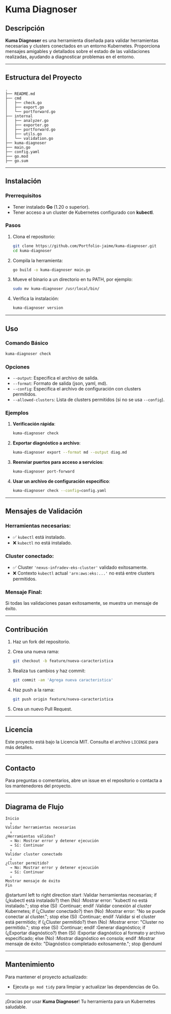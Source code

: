 # Kuma Diagnoser

## Descripción

**Kuma Diagnoser** es una herramienta diseñada para validar herramientas necesarias y clusters conectados en un entorno Kubernetes. Proporciona mensajes amigables y detallados sobre el estado de las validaciones realizadas, ayudando a diagnosticar problemas en el entorno.

---

## Estructura del Proyecto

```plaintext
.
├── README.md
├── cmd
│   ├── check.go
│   ├── export.go
│   └── portforward.go
├── internal
│   ├── analyzer.go
│   ├── exporter.go
│   ├── portforward.go
│   ├── utils.go
│   └── validation.go
├── kuma-diagnoser
├── main.go
├── config.yaml
├── go.mod
├── go.sum
```

---

## Instalación

### Prerrequisitos

- Tener instalado **Go** (1.20 o superior).
- Tener acceso a un cluster de Kubernetes configurado con **kubectl**.

### Pasos

1. Clona el repositorio:

    ```bash
    git clone https://github.com/Portfolio-jaime/kuma-diagnoser.git
    cd kuma-diagnoser
    ```

2. Compila la herramienta:

    ```bash
    go build -o kuma-diagnoser main.go
    ```

3. Mueve el binario a un directorio en tu PATH, por ejemplo:

    ```bash
    sudo mv kuma-diagnoser /usr/local/bin/
    ```

4. Verifica la instalación:

    ```bash
    kuma-diagnoser version
    ```

---

## Uso

### Comando Básico

```bash
kuma-diagnoser check
```

### Opciones

- `--output`: Especifica el archivo de salida.
- `--format`: Formato de salida (json, yaml, md).
- `--config`: Especifica el archivo de configuración con clusters permitidos.
- `--allowed-clusters`: Lista de clusters permitidos (si no se usa `--config`).

### Ejemplos

1. **Verificación rápida**:

    ```bash
    kuma-diagnoser check
    ```

2. **Exportar diagnóstico a archivo**:

    ```bash
    kuma-diagnoser export --format md --output diag.md
    ```

3. **Reenviar puertos para acceso a servicios**:

    ```bash
    kuma-diagnoser port-forward
    ```

4. **Usar un archivo de configuración específico**:

    ```bash
    kuma-diagnoser check --config=config.yaml
    ```

---

## Mensajes de Validación

### Herramientas necesarias:

- ✅ `kubectl` está instalado.
- ❌ `kubectl` no está instalado.

### Cluster conectado:

- ✅ Cluster `'nexus-infradev-eks-cluster'` validado exitosamente.
- ❌ Contexto `kubectl` actual `'arn:aws:eks:...'` no está entre clusters permitidos.

### Mensaje Final:

Si todas las validaciones pasan exitosamente, se muestra un mensaje de éxito.

---

## Contribución

1. Haz un fork del repositorio.
2. Crea una nueva rama:

    ```bash
    git checkout -b feature/nueva-caracteristica
    ```

3. Realiza tus cambios y haz commit:

    ```bash
    git commit -am 'Agrega nueva caracteristica'
    ```

4. Haz push a la rama:

    ```bash
    git push origin feature/nueva-caracteristica
    ```

5. Crea un nuevo Pull Request.

---

## Licencia

Este proyecto está bajo la Licencia MIT. Consulta el archivo `LICENSE` para más detalles.

---

## Contacto

Para preguntas o comentarios, abre un issue en el repositorio o contacta a los mantenedores del proyecto.

---

## Diagrama de Flujo

```plaintext
Inicio
  ↓
Validar herramientas necesarias
  ↓
¿Herramientas válidas?
  → No: Mostrar error y detener ejecución
  → Sí: Continuar
  ↓
Validar cluster conectado
  ↓
¿Cluster permitido?
  → No: Mostrar error y detener ejecución
  → Sí: Continuar
  ↓
Mostrar mensaje de éxito
Fin
```

@startuml
left to right direction
start
:Validar herramientas necesarias;
if (¿kubectl está instalado?) then (No)
  :Mostrar error: "kubectl no está instalado.";
  stop
else (Sí)
  :Continuar;
endif
:Validar conexión al cluster Kubernetes;
if (¿Cluster conectado?) then (No)
  :Mostrar error: "No se puede conectar al cluster.";
  stop
else (Sí)
  :Continuar;
endif
:Validar si el cluster está permitido;
if (¿Cluster permitido?) then (No)
  :Mostrar error: "Cluster no permitido.";
  stop
else (Sí)
  :Continuar;
endif
:Generar diagnóstico;
if (¿Exportar diagnóstico?) then (Sí)
  :Exportar diagnóstico al formato y archivo especificado;
else (No)
  :Mostrar diagnóstico en consola;
endif
:Mostrar mensaje de éxito: "Diagnóstico completado exitosamente.";
stop
@enduml

---

## Mantenimiento

Para mantener el proyecto actualizado:

- Ejecuta `go mod tidy` para limpiar y actualizar las dependencias de Go.

---

¡Gracias por usar **Kuma Diagnoser**! Tu herramienta para un Kubernetes saludable.
